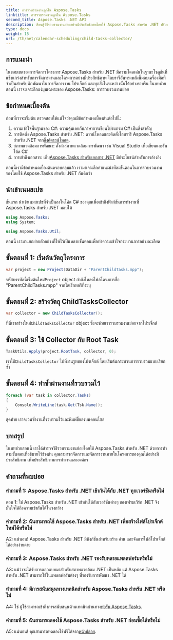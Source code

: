 ```yaml
---
title: การรวบรวมงานลูกใน Aspose.Tasks
linktitle: การรวบรวมงานลูกใน Aspose.Tasks
second_title: Aspose.Tasks .NET API
description: เรียนรู้วิธีรวบรวมงานย่อยอย่างมีประสิทธิภาพโดยใช้ Aspose.Tasks สำหรับ .NET ปรับปรุงการจัดการโครงการในแอปพลิเคชัน .NET ของคุณ
type: docs
weight: 15
url: /th/net/calendar-scheduling/child-tasks-collector/
---
```

## การแนะนำ

ในขอบเขตของการจัดการโครงการ Aspose.Tasks สำหรับ .NET มีความโดดเด่นในฐานะโซลูชันที่แข็งแกร่งสำหรับการจัดการงานและโครงการอย่างมีประสิทธิภาพ ไลบรารีอันทรงพลังนี้มอบเครื่องมือที่จำเป็นสำหรับนักพัฒนาในการจัดการงาน โปรเจ็กต์ และทุกสิ่งในระหว่างนั้นได้อย่างราบรื่น ในบทช่วยสอนนี้ เราจะเจาะลึกแง่มุมเฉพาะของ Aspose.Tasks: การรวบรวมงานย่อย

## ข้อกำหนดเบื้องต้น

ก่อนที่เราจะเริ่มต้น ตรวจสอบให้แน่ใจว่าคุณมีข้อกำหนดเบื้องต้นต่อไปนี้:

1. ความเข้าใจพื้นฐานของ C#: ความคุ้นเคยกับภาษาการเขียนโปรแกรม C# เป็นสิ่งสำคัญ
2.  การติดตั้ง Aspose.Tasks สำหรับ .NET: ดาวน์โหลดและติดตั้งไลบรารี Aspose.Tasks สำหรับ .NET จาก[ลิ้งค์ดาวน์โหลด](https://releases.aspose.com/tasks/net/).
3. สภาพแวดล้อมการพัฒนา: ตั้งค่าสภาพแวดล้อมการพัฒนา เช่น Visual Studio เพื่อเขียนและรันโค้ด C#
4. การเข้าถึงเอกสาร: เก็บ[Aspose.Tasks สำหรับเอกสาร .NET](https://reference.aspose.com/tasks/net/) มีประโยชน์สำหรับการอ้างอิง

ตอนนี้เรามีข้อกำหนดเบื้องต้นครอบคลุมแล้ว เรามาเจาะลึกคำแนะนำทีละขั้นตอนในการรวบรวมงานรองโดยใช้ Aspose.Tasks สำหรับ .NET กันดีกว่า

## นำเข้าเนมสเปซ

ขั้นแรก นำเข้าเนมสเปซที่จำเป็นลงในโค้ด C# ของคุณเพื่อเข้าถึงฟังก์ชันการทำงานที่ Aspose.Tasks สำหรับ .NET มอบให้

```csharp
using Aspose.Tasks;
using System;

using Aspose.Tasks.Util;

```

ตอนนี้ เรามาแยกย่อยตัวอย่างที่ให้ไว้เป็นหลายขั้นตอนเพื่อทำความเข้าใจกระบวนการอย่างละเอียด

## ขั้นตอนที่ 1: เริ่มต้นวัตถุโครงการ

```csharp
var project = new Project(DataDir + "ParentChildTasks.mpp");
```

 รหัสบรรทัดนี้เริ่มต้นใหม่`Project` object กำลังโหลดไฟล์โครงการชื่อ "ParentChildTasks.mpp" จากไดเร็กทอรีที่ระบุ

## ขั้นตอนที่ 2: สร้างวัตถุ ChildTasksCollector

```csharp
var collector = new ChildTasksCollector();
```

 ที่นี่เราสร้างใหม่`ChildTasksCollector` object ซึ่งจะช่วยเรารวบรวมงานย่อยจากโปรเจ็กต์

## ขั้นตอนที่ 3: ใช้ Collector กับ Root Task

```csharp
TaskUtils.Apply(project.RootTask, collector, 0);
```

 เราใช้`ChildTasksCollector` ไปที่งานรูทของโปรเจ็กต์ โดยเริ่มต้นกระบวนการรวบรวมแบบเรียกซ้ำ

## ขั้นตอนที่ 4: ทำซ้ำผ่านงานที่รวบรวมไว้

```csharp
foreach (var task in collector.Tasks)
{
    Console.WriteLine(task.Get(Tsk.Name));
}
```

สุดท้าย เราจะวนซ้ำงานที่รวบรวมไว้และพิมพ์ชื่อลงบนคอนโซล

## บทสรุป

ในบทช่วยสอนนี้ เราได้สำรวจวิธีรวบรวมงานย่อยโดยใช้ Aspose.Tasks สำหรับ .NET ด้วยการทำตามขั้นตอนที่อธิบายไว้ข้างต้น คุณสามารถจัดการและจัดการงานภายในโครงการของคุณได้อย่างมีประสิทธิภาพ เพิ่มประสิทธิภาพการทำงานและองค์กร

## คำถามที่พบบ่อย

### คำถามที่ 1: Aspose.Tasks สำหรับ .NET เข้ากันได้กับ .NET ทุกเวอร์ชันหรือไม่

ตอบ 1: ใช่ Aspose.Tasks สำหรับ .NET เข้ากันได้กับเวอร์ชันต่างๆ ของเฟรมเวิร์ก .NET จึงมั่นใจได้ถึงความเข้ากันได้ในวงกว้าง

### คำถามที่ 2: ฉันสามารถใช้ Aspose.Tasks สำหรับ .NET เพื่อสร้างไฟล์โปรเจ็กต์ใหม่ได้หรือไม่

A2: แน่นอน! Aspose.Tasks สำหรับ .NET มีฟังก์ชันสำหรับสร้าง อ่าน และจัดการไฟล์โปรเจ็กต์ได้อย่างง่ายดาย

### คำถามที่ 3: Aspose.Tasks สำหรับ .NET รองรับหลายแพลตฟอร์มหรือไม่

A3: แม้ว่าจะได้รับการออกแบบมาสำหรับสภาพแวดล้อม .NET เป็นหลัก แต่ Aspose.Tasks สำหรับ .NET สามารถใช้ในแพลตฟอร์มต่างๆ ที่รองรับการพัฒนา .NET ได้

### คำถามที่ 4: มีการสนับสนุนทางเทคนิคสำหรับ Aspose.Tasks สำหรับ .NET หรือไม่

A4: ใช่ ผู้ใช้สามารถเข้าถึงการสนับสนุนด้านเทคนิคผ่านทาง[ฟอรั่ม Aspose.Tasks](https://forum.aspose.com/c/tasks/15).

### คำถามที่ 5: ฉันสามารถลองใช้ Aspose.Tasks สำหรับ .NET ก่อนซื้อได้หรือไม่

 A5: แน่นอน! คุณสามารถทดลองใช้ฟรีได้จาก[หน้าปล่อย](https://releases.aspose.com/).